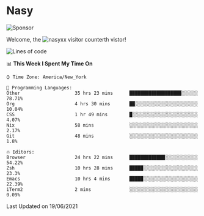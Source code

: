 # Nasy

<!--
<p align="center">
<img height="200" src="https://github-readme-stats.vercel.app/api?username=nasyxx&count_private=true&show_icons=true&theme=dracula&include_all_commits=true"/>
<img height="200" src="https://github-readme-stats.vercel.app/api/top-langs/?username=nasyxx&theme=dracula&hide=html,jupyter+notebook&count_private=true&show_icons=true"/>
</p>

  
----------------
-->

![Sponsor](https://img.shields.io/static/v1.svg?label=Sponsor&message=%E2%9D%A4&logo=GitHub&style=flat&color=pink)
 
Welcome, the ![nasyxx visitor counter](https://count.getloli.com/get/@nasyxx?theme=rule34)th vistor!
 
<!--START_SECTION:waka-->
![Lines of code](https://img.shields.io/badge/From%20Hello%20World%20I%27ve%20Written-5.4%20million%20lines%20of%20code-blue)

📊 **This Week I Spent My Time On** 

```text
⌚︎ Time Zone: America/New_York

💬 Programming Languages: 
Other                    35 hrs 23 mins      ███████████████████░░░░░░   78.71% 
Org                      4 hrs 30 mins       ██░░░░░░░░░░░░░░░░░░░░░░░   10.04% 
CSS                      1 hr 49 mins        █░░░░░░░░░░░░░░░░░░░░░░░░   4.07% 
Nix                      58 mins             ░░░░░░░░░░░░░░░░░░░░░░░░░   2.17% 
Git                      48 mins             ░░░░░░░░░░░░░░░░░░░░░░░░░   1.8%

🔥 Editors: 
Browser                  24 hrs 22 mins      █████████████░░░░░░░░░░░░   54.22% 
Zsh                      10 hrs 28 mins      █████░░░░░░░░░░░░░░░░░░░░   23.3% 
Emacs                    10 hrs 4 mins       █████░░░░░░░░░░░░░░░░░░░░   22.39% 
iTerm2                   2 mins              ░░░░░░░░░░░░░░░░░░░░░░░░░   0.09%

```


 Last Updated on 19/06/2021
<!--END_SECTION:waka-->

<!-- ![visitors](https://visitor-badge.laobi.icu/badge?page_id=nasyxx.nasyxx) -->
